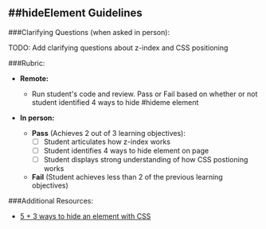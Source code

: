##hideElement Guidelines
-----------------------

###Clarifying Questions (when asked in person):

TODO: Add clarifying questions about z-index and CSS positioning

###Rubric:

  - **Remote:**

    - Run student's code and review. Pass or Fail based on whether or not student identified 4 ways to hide #hideme element

  - **In person:**

    - **Pass** (Achieves 2 out of 3 learning objectives):
        - [ ] Student articulates how z-index works
        - [ ] Student identifies 4 ways to hide element on page
        - [ ] Student displays strong understanding of how CSS postioning works
    
    - **Fail** (Student achieves less than 2 of the previous learning objectives)

###Additional Resources:

  - [5 + 3 ways to hide an element with CSS](https://kitt.hodsden.org/blog/2013/07/5_3_ways_hide_element_css)


